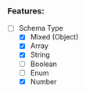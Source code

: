 ### Features:
 - [ ] Schema Type
   - [x] Mixed (Object)
   - [x] Array
   - [x] String
   - [ ] Boolean
   - [ ] Enum
   - [x] Number